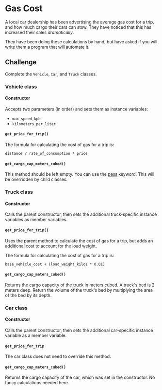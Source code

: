 # Gas Cost

A local car dealership has been advertising the average gas cost for a trip, and how much cargo their cars can stow. They have noticed that this has increased their sales _dramatically_.

They have been doing these calculations by hand, but have asked if you will write them a program that will automate it.

## Challenge

Complete the `Vehicle`, `Car`, and `Truck` classes.

### Vehicle class

#### Constructor

Accepts two parameters (in order) and sets them as instance variables:

- `max_speed_kph`
- `kilometers_per_liter`

#### `get_price_for_trip()`

The formula for calculating the cost of gas for a trip is:

`distance / rate_of_consumption * price`

#### `get_cargo_cap_meters_cubed()`

This method should be left empty. You can use the [pass](https://docs.python.org/3/reference/simple_stmts.html#the-pass-statement) keyword. This will be overridden by child classes.

### Truck class

#### Constructor

Calls the parent constructor, then sets the additional truck-specific instance variables as member variables.

#### `get_price_for_trip()`

Uses the parent method to calculate the cost of gas for a trip, but adds an additional cost to account for the load weight.

The formula for calculating the cost of gas for a trip is:

`base_vehicle_cost + (load_weight_kilos * 0.01)`

#### `get_cargo_cap_meters_cubed()`

Returns the cargo capacity of the truck in meters cubed. A truck's bed is 2 meters deep. Return the volume of the truck's bed by multiplying the area of the bed by its depth.

### Car class

#### Constructor

Calls the parent constructor, then sets the additional car-specific instance variable as a member variable.

#### `get_price_for_trip`

The car class does not need to override this method.

#### `get_cargo_cap_meters_cubed()`

Returns the cargo capacity of the car, which was set in the constructor. No fancy calculations needed here.